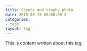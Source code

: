 ```yaml
---
title: Coyote and trophy photo
date: 2015-08-15 00:00:00 Z
categories:
- tags
layout: tag
---
```


This is content written about this tag. 

